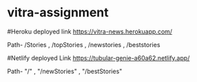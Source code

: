 # vitra-assignment

#Heroku deployed link
https://vitra-news.herokuapp.com/

Path- /Stories  , /topStories , /newstories , /beststories

#Netlify deployed Link
https://tubular-genie-a60a62.netlify.app/

Path- "/" , "/newStories" , "/bestStories"

